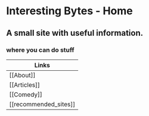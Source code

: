 
# Interesting Bytes - Home

## A small site with useful information.
### where you can do stuff



| Links |
|--|
| [[About]] |
| [[Articles]] |
| [[Comedy]] |
| [[recommended_sites]] |




